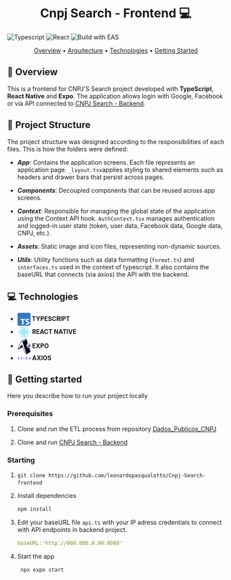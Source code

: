 <h1 align="center" style="font-weight: bold;">Cnpj Search - Frontend 💻</h1>

![Typescript](https://img.shields.io/badge/TypeScript-3178C6?style=for-the-badge&logo=typescript&logoColor=white)
![React](https://shields.io/badge/react-black?logo=react&style=for-the-badge)
<img alt="Build with EAS" src="https://img.shields.io/badge/Build-000.svg?style=for-the-badge&logo=EXPO&labelColor=000&logoColor=FFF">

<p align="center"

<a href="#overview">Overview</a> • 
<a href="#arquitecture">Arquitecture</a> • 
<a href="#tech">Technologies</a> • 
 <a href="#started">Getting Started</a> 

</p>

<h2 id="overview">🔎 Overview </h2>

This is a frontend for CNPJ'S Search project developed with <b>TypeScript</b>, <b>React Native</b> and <b>Expo</b>. The application allows login with Google, Facebook or via  API connected to  <a href="https://github.com/leonardopasqualotto/Cnpj-Search-backend">CNPJ Search - Backend</a>.

<h2 id="architecture">📐 Project Structure </h2>

The project structure was designed according to the responsibilities of each files. This is how the folders were defined:


- <b>_App_</b>: Contains the application screens. Each file represents an application page. `_layout.tsx`applies styling to shared elements such as headers and drawer bars that persist across pages.

- <b>_Components_</b>: Decoupled components that can be reused across app screens. 

- <b> _Context_</b>:  Responsible for managing the global state of the application using the Context API hook. `AuthContext.tsx` manages authentication and logged-in user state (token, user data, Facebook data, Google data, CNPJ, etc.).

- <b>_Assets_</b>: Static image and icon files, representing non-dynamic sources.

- <b> _Utils_</b>: Utility functions such as data formatting (`format.ts`) and  `interfaces.ts` used in the context of typescript. It also contains the baseURL that connects (via axios) the API with the backend.

<h2 id="tech">💻 Technologies</h2>

- <img src="assets/images/Typescript.png" alt="TypeScript" width="30" height="30" align="center" style="display: inline;" /><h4 style="display: inline;"> TYPESCRIPT</h4>
- <img src="assets/images/react-logo.png" alt="React" width="30" align="center" style="display: inline;"/>  <h4 style="display: inline;">REACT NATIVE</h4> 
- <img src="assets/images/expo-go.png" alt="React" width="30" align="center" style="display: inline;"/> <h4 style="display: inline;"> EXPO</h4>
- <img src="assets/images/axios.png" alt="React" width="30" align="center" style="display: inline;"/>  <h4 style="display: inline;"> AXIOS</h4>

<h2 id="started">🚀 Getting started</h2>

Here you describe how to run your project locally

<h3>Prerequisites</h3>

1) Clone and run the ETL process from repository [Dados_Publicos_CNPJ](https://github.com/leonardopasqualotto/Receita_Federal_do_Brasil_-_Dados_Publicos_CNPJ)

1) Clone and run  [CNPJ Search - Backend](https://github.com/leonardopasqualotto/Cnpj-Search-backend)

<h3>Starting</h3>

1) ```git clone https://github.com/leonardopasqualotto/Cnpj-Search-frontend```

2) Install dependencies

   ```bash
   npm install
   ```

3) Edit your baseURL file `api.ts` with your IP adress credentials to connect with API endpoints in backend project.

    ```yaml
    baseURL:'http://000.000.0.00:8080'
    ```

4) Start the app

   ```bash
    npx expo start
   ```
